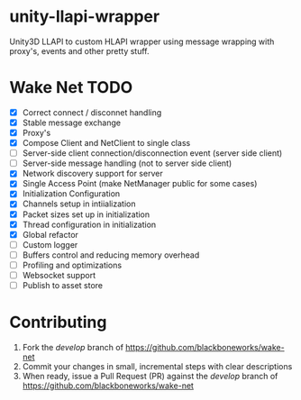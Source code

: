unity-llapi-wrapper
============
Unity3D LLAPI to custom HLAPI wrapper using message wrapping with proxy's, events and other pretty stuff.

Wake Net TODO
============
- [X] Correct connect / disconnet handling
- [X] Stable message exchange
- [X] Proxy's
- [X] Compose Client and NetClient to single class
- [ ] Server-side client connection/disconnection event (server side client)
- [ ] Server-side message handling (not to server side client)
- [X] Network discovery support for server
- [X] Single Access Point (make NetManager public for some cases)
- [X] Initialization Configuration
- [X] Channels setup in intiialization
- [X] Packet sizes set up in initialization
- [X] Thread configuration in initialization
- [X] Global refactor
- [ ] Custom logger
- [ ] Buffers control and reducing memory overhead
- [ ] Profiling and optimizations
- [ ] Websocket support
- [ ] Publish to asset store

Contributing
============

1. Fork the _develop_ branch of https://github.com/blackboneworks/wake-net
2. Commit your changes in small, incremental steps with clear descriptions
3. When ready, issue a Pull Request (PR) against the _develop_ branch of https://github.com/blackboneworks/wake-net
